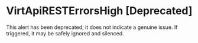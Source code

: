 # VirtApiRESTErrorsHigh [Deprecated]

This alert has been deprecated; it does not indicate a genuine issue. If
triggered, it may be safely ignored and silenced.
